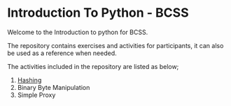 # Introduction To Python - BCSS

Welcome to the Introduction to python for BCSS.

The repository contains exercises and activities for participants, it can also be used as a reference when needed.

The activities included in the repository are listed as below;

1. [Hashing](sha256_hashing)
2. Binary Byte Manipulation
3. Simple Proxy

